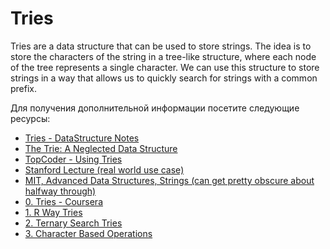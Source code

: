 # Tries

Tries are a data structure that can be used to store strings. The idea is to store the characters of the string in a tree-like structure, where each node of the tree represents a single character. We can use this structure to store strings in a way that allows us to quickly search for strings with a common prefix.

Для получения дополнительной информации посетите следующие ресурсы:

- [Tries - DataStructure Notes](http://www.cs.yale.edu/homes/aspnes/classes/223/notes.html#Tries)
- [The Trie: A Neglected Data Structure](https://www.toptal.com/java/the-trie-a-neglected-data-structure)
- [TopCoder - Using Tries](https://www.topcoder.com/thrive/articles/Using%20Tries)
- [Stanford Lecture (real world use case)](https://www.youtube.com/watch?v=TJ8SkcUSdbU)
- [MIT, Advanced Data Structures, Strings (can get pretty obscure about halfway through)](https://www.youtube.com/watch?v=NinWEPPrkDQ&index=16&list=PLUl4u3cNGP61hsJNdULdudlRL493b-XZf)
- [0. Tries - Coursera](https://www.coursera.org/learn/algorithms-part2/home/week/4)
- [1. R Way Tries](https://www.coursera.org/learn/algorithms-part2/lecture/CPVdr/r-way-tries)
- [2. Ternary Search Tries](https://www.coursera.org/learn/algorithms-part2/lecture/yQM8K/ternary-search-tries)
- [3. Character Based Operations](https://www.coursera.org/learn/algorithms-part2/lecture/jwNmV/character-based-operations)
